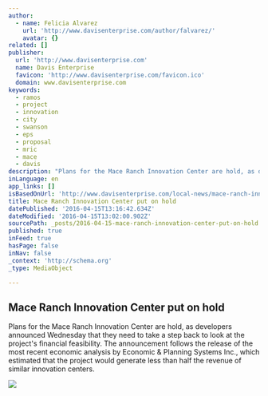 ```yaml
---
author:
  - name: Felicia Alvarez
    url: 'http://www.davisenterprise.com/author/falvarez/'
    avatar: {}
related: []
publisher:
  url: 'http://www.davisenterprise.com'
  name: Davis Enterprise
  favicon: 'http://www.davisenterprise.com/favicon.ico'
  domain: www.davisenterprise.com
keywords:
  - ramos
  - project
  - innovation
  - city
  - swanson
  - eps
  - proposal
  - mric
  - mace
  - davis
description: "Plans for the Mace Ranch Innovation Center are hold, as developers announced Wednesday that they need to take a step back to look at the project's financial feasibility. The announcement follows the release of the most recent economic analysis by Economic & Planning Systems Inc., which estimated that the project would generate less than half the revenue of similar innovation centers."
inLanguage: en
app_links: []
isBasedOnUrl: 'http://www.davisenterprise.com/local-news/mace-ranch-innovation-center-put-on-hold/'
title: Mace Ranch Innovation Center put on hold
datePublished: '2016-04-15T13:16:42.634Z'
dateModified: '2016-04-15T13:02:00.902Z'
sourcePath: _posts/2016-04-15-mace-ranch-innovation-center-put-on-hold.md
published: true
inFeed: true
hasPage: false
inNav: false
_context: 'http://schema.org'
_type: MediaObject

---
```

<article style=""><h1>Mace Ranch Innovation Center put on hold</h1><p>Plans for the Mace Ranch Innovation Center are hold, as developers announced Wednesday that they need to take a step back to look at the project's financial feasibility. The announcement follows the release of the most recent economic analysis by Economic &amp; Planning Systems Inc., which estimated that the project would generate less than half the revenue of similar innovation centers.</p><img src="http://www.davisenterprise.com/files/2016/04/Mace-innovationW.jpg" /></article>